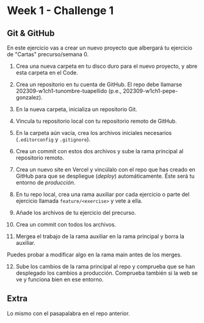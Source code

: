 # Week 1 - Challenge 1

## Git & GitHub

En este ejercicio vas a crear un nuevo proyecto que albergará tu ejercicio de "Cartas" precurso/semana 0.

1. Crea una nueva carpeta en tu disco duro para el nuevo proyecto, y abre esta carpeta en el Code.
2. Crea un repositorio en tu cuenta de GitHub. El repo debe llamarse 202309-w1ch1-tunombre-tuapellido (p.e., 202309-w1ch1-pepe-gonzalez).
3. En la nueva carpeta, inicializa un repositorio Git.
4. Vincula tu repositorio local con tu repositorio remoto de GitHub.
5. En la carpeta aún vacía, crea los archivos iniciales necesarios (`.editorconfig` y `.gitignore`).
6. Crea un commit con estos dos archivos y sube la rama principal al repositorio remoto.
7. Crea un nuevo site en Vercel y vincúlalo con el repo que has creado en GitHub para que se despliegue (_deploy_) automáticamente. Éste será tu entorno de _producción_.

8. En tu repo local, crea una rama auxiliar por cada ejercicio o parte del ejercicio llamada `feature/<exercise>` y vete a ella.
9. Añade los archivos de tu ejercicio del precurso.
10. Crea un commit con todos los archivos.
11. Mergea el trabajo de la rama auxiliar en la rama principal y borra la auxiliar.

Puedes probar a modificar algo en la rama main antes de los merges.

12. Sube los cambios de la rama principal al repo y comprueba que se han desplegado los cambios a producción. Comprueba también si la web se ve y funciona bien en ese entorno.

## Extra

Lo mismo con el pasapalabra en el repo anterior.
